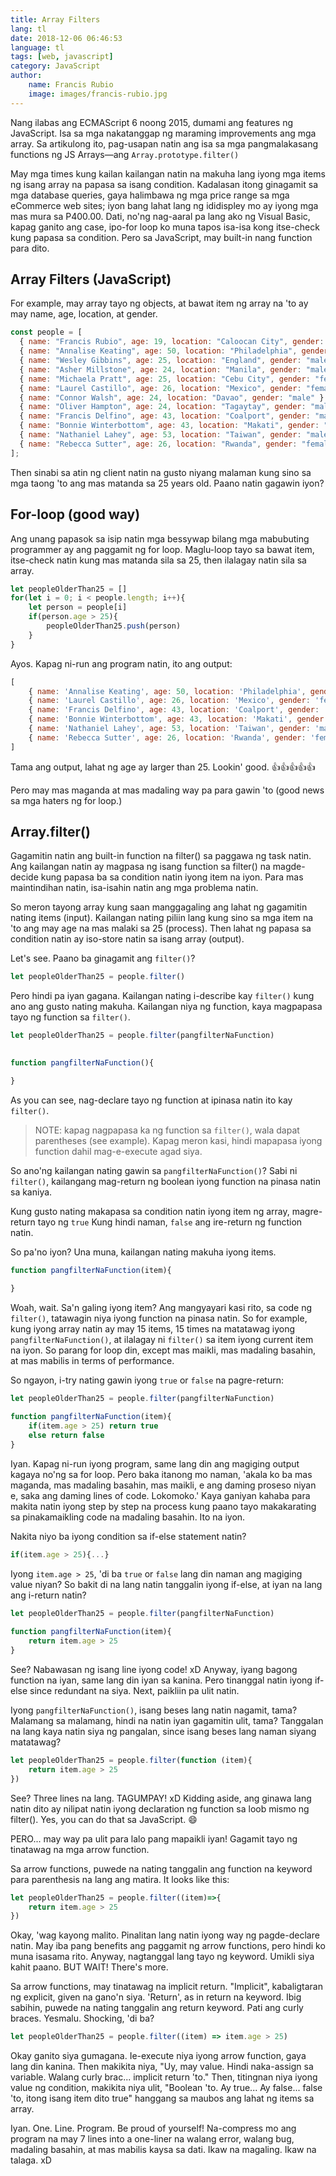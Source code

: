 ```yaml
---
title: Array Filters
lang: tl
date: 2018-12-06 06:46:53
language: tl
tags: [web, javascript]
category: JavaScript
author: 
    name: Francis Rubio
    image: images/francis-rubio.jpg
---
```


Nang ilabas ang ECMAScript 6 noong 2015, dumami ang features ng JavaScript. Isa sa mga nakatanggap ng maraming improvements ang mga array. Sa artikulong ito, pag-usapan natin ang isa sa mga pangmalakasang functions ng JS Arrays&mdash;ang `Array.prototype.filter()`

<!--more-->

May mga times kung kailan kailangan natin na makuha lang iyong mga items ng isang array na papasa sa isang condition. Kadalasan itong ginagamit sa mga database queries, gaya halimbawa ng mga price range sa mga eCommerce web sites; iyon bang lahat lang ng ididispley mo ay iyong mga mas mura sa P400.00. Dati, no'ng nag-aaral pa lang ako ng Visual Basic, kapag ganito ang case, ipo-for loop ko muna tapos isa-isa kong itse-check kung papasa sa condition. Pero sa JavaScript, may built-in nang function para dito.

## Array Filters (JavaScript)

For example, may array tayo ng objects, at bawat item ng array na 'to ay may name, age, location, at gender.

```javascript
const people = [
  { name: "Francis Rubio", age: 19, location: "Caloocan City", gender: "male" },
  { name: "Annalise Keating", age: 50, location: "Philadelphia", gender: "female" },
  { name: "Wesley Gibbins", age: 25, location: "England", gender: "male" },
  { name: "Asher Millstone", age: 24, location: "Manila", gender: "male" },
  { name: "Michaela Pratt", age: 25, location: "Cebu City", gender: "female" },
  { name: "Laurel Castillo", age: 26, location: "Mexico", gender: "female" },
  { name: "Connor Walsh", age: 24, location: "Davao", gender: "male" },
  { name: "Oliver Hampton", age: 24, location: "Tagaytay", gender: "male" },
  { name: "Francis Delfino", age: 43, location: "Coalport", gender: "male" },
  { name: "Bonnie Winterbottom", age: 43, location: "Makati", gender: "female" },
  { name: "Nathaniel Lahey", age: 53, location: "Taiwan", gender: "male" },
  { name: "Rebecca Sutter", age: 26, location: "Rwanda", gender: "female" }
];
```

Then sinabi sa atin ng client natin na gusto niyang malaman kung sino sa mga taong 'to ang mas matanda sa 25 years old. Paano natin gagawin iyon?

## For-loop (good way)

Ang unang papasok sa isip natin mga bessywap bilang mga mabubuting programmer ay ang paggamit ng for loop. Maglu-loop tayo sa bawat item, itse-check natin kung mas matanda sila sa 25, then ilalagay natin sila sa array.

```javascript
let peopleOlderThan25 = []
for(let i = 0; i < people.length; i++){
    let person = people[i]
    if(person.age > 25){
        peopleOlderThan25.push(person)
    }
}
```
Ayos. Kapag ni-run ang program natin, ito ang output:

```javascript
[
    { name: 'Annalise Keating', age: 50, location: 'Philadelphia', gender: 'female' },
    { name: 'Laurel Castillo', age: 26, location: 'Mexico', gender: 'female' },
    { name: 'Francis Delfino', age: 43, location: 'Coalport', gender: 'male' },
    { name: 'Bonnie Winterbottom', age: 43, location: 'Makati', gender: 'female' },
    { name: 'Nathaniel Lahey', age: 53, location: 'Taiwan', gender: 'male' },
    { name: 'Rebecca Sutter', age: 26, location: 'Rwanda', gender: 'female' }
]
```
Tama ang output, lahat ng age ay larger than 25. Lookin' good. 👍👍👍👍👍

Pero may mas maganda at mas madaling way pa para gawin 'to (good news sa mga haters ng for loop.)

## Array.filter()

Gagamitin natin ang built-in function na filter() sa paggawa ng task natin. Ang kailangan natin ay magpasa ng isang function sa filter() na magde-decide kung papasa ba sa condition natin iyong item na iyon.
Para mas maintindihan natin, isa-isahin natin ang mga problema natin.

So meron tayong array kung saan manggagaling ang lahat ng gagamitin nating items (input).
Kailangan nating piliin lang kung sino sa mga item na 'to ang may age na mas malaki sa 25 (process).
Then lahat ng papasa sa condition natin ay iso-store natin sa isang array (output).

Let's see. Paano ba ginagamit ang `filter()`?

```javascript
let peopleOlderThan25 = people.filter()
```

Pero hindi pa iyan gagana. Kailangan nating i-describe kay `filter()` kung ano ang gusto nating makuha. Kailangan niya ng function, kaya magpapasa tayo ng function sa `filter()`.

```javascript
let peopleOlderThan25 = people.filter(pangfilterNaFunction)
​

function pangfilterNaFunction(){

}
```

As you can see, nag-declare tayo ng function at ipinasa natin ito kay `filter()`.

> NOTE: kapag nagpapasa ka ng function sa `filter()`, wala dapat parentheses (see example). Kapag meron kasi, hindi mapapasa iyong function dahil mag-e-execute agad siya.

So ano'ng kailangan nating gawin sa `pangfilterNaFunction()`? Sabi ni `filter()`, kailangang mag-return ng boolean iyong function na pinasa natin sa kaniya.

Kung gusto nating makapasa sa condition natin iyong item ng array, magre-return tayo ng `true`
Kung hindi naman, `false` ang ire-return ng function natin.

So pa'no iyon? Una muna, kailangan nating makuha iyong items.

```javascript
function pangfilterNaFunction(item){

}
```

Woah, wait. Sa'n galing iyong item? Ang mangyayari kasi rito, sa code ng `filter()`, tatawagin niya iyong function na pinasa natin. So for example, kung iyong array natin ay may 15 items, 15 times na matatawag iyong `pangfilterNaFunction()`, at ilalagay ni `filter()` sa item iyong current item na iyon. So parang for loop din, except mas maikli, mas madaling basahin, at mas mabilis in terms of performance.

So ngayon, i-try nating gawin iyong `true` or `false` na pagre-return:

```javascript
let peopleOlderThan25 = people.filter(pangfilterNaFunction)
​
function pangfilterNaFunction(item){
    if(item.age > 25) return true
    else return false
}
```

Iyan. Kapag ni-run iyong program, same lang din ang magiging output kagaya no'ng sa for loop. Pero baka itanong mo naman, 'akala ko ba mas maganda, mas madaling basahin, mas maikli, e ang daming proseso niyan e, saka ang daming lines of code. Lokomoko.' Kaya ganiyan kahaba para makita natin iyong step by step na process kung paano tayo makakarating sa pinakamaikling code na madaling basahin. Ito na iyon.

Nakita niyo ba iyong condition sa if-else statement natin?

```javascript
if(item.age > 25){...}
```

Iyong `item.age > 25`, 'di ba `true` or `false` lang din naman ang magiging value niyan? So bakit di na lang natin tanggalin iyong if-else, at iyan na lang ang i-return natin?

```javascript
let peopleOlderThan25 = people.filter(pangfilterNaFunction)
​
function pangfilterNaFunction(item){
    return item.age > 25
}
```

See? Nabawasan ng isang line iyong code! xD Anyway, iyang bagong function na iyan, same lang din iyan sa kanina. Pero tinanggal natin iyong if-else since redundant na siya. Next, paikliin pa ulit natin.

Iyong `pangfilterNaFunction()`, isang beses lang natin nagamit, tama? Malamang sa malamang, hindi na natin iyan gagamitin ulit, tama? Tanggalan na lang kaya natin siya ng pangalan, since isang beses lang naman siyang matatawag?

```javascript
let peopleOlderThan25 = people.filter(function (item){
    return item.age > 25  
})
```

See? Three lines na lang. TAGUMPAY! xD Kidding aside, ang ginawa lang natin dito ay nilipat natin iyong declaration ng function sa loob mismo ng filter(). Yes, you can do that sa JavaScript. 😄

PERO... may way pa ulit para lalo pang mapaikli iyan! Gagamit tayo ng tinatawag na mga arrow function.

Sa arrow functions, puwede na nating tanggalin ang function na keyword para parenthesis na lang ang matira. It looks like this:

```javascript
let peopleOlderThan25 = people.filter((item)=>{
    return item.age > 25
})
```

Okay, 'wag kayong malito. Pinalitan lang natin iyong way ng pagde-declare natin. May iba pang benefits ang paggamit ng arrow functions, pero hindi ko muna isasama rito. Anyway, nagtanggal lang tayo ng keyword. Umikli siya kahit paano. BUT WAIT! There's more.

Sa arrow functions, may tinatawag na implicit return. "Implicit", kabaligtaran ng explicit, given na gano'n siya. 'Return', as in return na keyword. Ibig sabihin, puwede na nating tanggalin ang return keyword. Pati ang curly braces. Yesmalu. Shocking, 'di ba?

```javascript
let peopleOlderThan25 = people.filter((item) => item.age > 25)
```

Okay ganito siya gumagana. Ie-execute niya iyong arrow function, gaya lang din kanina. Then makikita niya, "Uy, may value. Hindi naka-assign sa variable. Walang curly brac... implicit return 'to." Then, titingnan niya iyong value ng condition, makikita niya ulit, "Boolean 'to. Ay true... Ay false... false 'to, itong isang item dito true" hanggang sa maubos ang lahat ng items sa array.

Iyan. One. Line. Program. Be proud of yourself! Na-compress mo ang program na may 7 lines into a one-liner na walang error, walang bug, madaling basahin, at mas mabilis kaysa sa dati. Ikaw na magaling. Ikaw na talaga. xD
